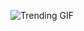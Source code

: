 ![Trending GIF](https://media4.giphy.com/media/v1.Y2lkPThiYjIxNzcyaDJnNHR6N3FrN21wM2lseG9oNWNheWV1YmVqcW9hOXpqYnRreWprbiZlcD12MV9naWZzX3NlYXJjaCZjdD1n/rplvK3z0IzLqBxVJWk/giphy.gif)
